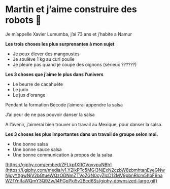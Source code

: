 # Martin et j’aime construire des robots 🤖

Je m’appelle Xavier Lumumba, j’ai 73 ans et j’habite a Namur

**Les trois choses les plus surprenantes à mon sujet**

- Je peux élever des mangoustes
- Je soulève 1 kg au curl poulie
- Je pleure pas quand je coupe des oignons (sérieux ??????)

**Les 3 choses que j’aime le plus dans l’univers**

- Le beurre de cacahuète
- Le judo
- Le jus d'orange

Pendant la formation Becode j’aimerai appendre la salsa

J’ai peur de ne pas pouvoir danser la salsa

A l’avenir, j’aimerai bien trouver un travail au Mexique, pour danser la salsa.

**Les 3 choses les plus importantes dans un travail de groupe selon moi.**

- Une bonne salsa
- Une bonne sauce salsa
- Une bonne communication à propos de la salsa

[https://giphy.com/embed/ZFLkpfXRGVqvvpuNBh](https://i.giphy.com/media/v1.Y2lkPTc5MGI3NjExN2czbW8zbmhtanEyeGNwNjcyYXgwNjV2bGtueWQzODNmZTVoZGN0cyZlcD12MV9pbnRlcm5hbF9naWZfYnlfaWQmY3Q9Zw/l4FGpPki5v2Bcd6Ss/giphy-downsized-large.gif)
